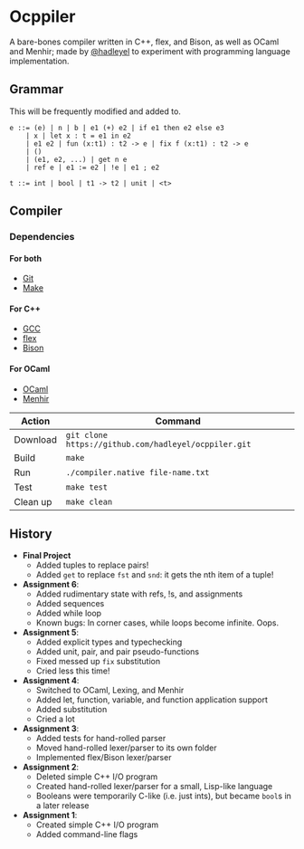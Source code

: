 # Ocppiler
A bare-bones compiler written in C++, flex, and Bison, as well as OCaml and Menhir; made by [@hadleyel](https://github.com/hadleyel "Hadley") to experiment with programming language implementation.

## Grammar
This will be frequently modified and added to.
```
e ::= (e) | n | b | e1 (+) e2 | if e1 then e2 else e3
    | x | let x : t = e1 in e2
    | e1 e2 | fun (x:t1) : t2 -> e | fix f (x:t1) : t2 -> e
    | ()
    | (e1, e2, ...) | get n e
    | ref e | e1 := e2 | !e | e1 ; e2

t ::= int | bool | t1 -> t2 | unit | <t>
```
## Compiler
### Dependencies
#### For both
- [Git](https://git-scm.com/)
- [Make](https://www.gnu.org/software/make/)
#### For C++
- [GCC](http://gcc.gnu.org/ "GCC, the GNU Compiler Collection")
- [flex](https://github.com/westes/flex "The Fast Lexical Analyzer")
- [Bison](https://www.gnu/software/bison/)
#### For OCaml
- [OCaml](https://ocaml.org/)
- [Menhir](http://gallium.inria.fr/~fpottier/menhir/)

| Action | Command |
| --- | --- |
| Download | `git clone https://github.com/hadleyel/ocppiler.git` |
| Build | `make` |
| Run | `./compiler.native file-name.txt` |
| Test | `make test` |
| Clean up | `make clean` |

## History
* **Final Project**
    * Added tuples to replace pairs!
    * Added `get` to replace `fst` and `snd`: it gets the nth item of a tuple!
* **Assignment 6**:
    * Added rudimentary state with refs, !s, and assignments
    * Added sequences
    * Added while loop
    * Known bugs: In corner cases, while loops become infinite. Oops.
* **Assignment 5**:
    * Added explicit types and typechecking
    * Added unit, pair, and pair pseudo-functions
    * Fixed messed up `fix` substitution
    * Cried less this time!
* **Assignment 4**:
    * Switched to OCaml, Lexing, and Menhir
    * Added let, function, variable, and function application support
    * Added substitution
    * Cried a lot
* **Assignment 3**:
    * Added tests for hand-rolled parser
    * Moved hand-rolled lexer/parser to its own folder
    * Implemented flex/Bison lexer/parser
* **Assignment 2**:
    * Deleted simple C++ I/O program
    * Created hand-rolled lexer/parser for a small, Lisp-like language
    * Booleans were temporarily C-like (i.e. just ints), but became `bool`s in a later release
* **Assignment 1**:
    * Created simple C++ I/O program
    * Added command-line flags

